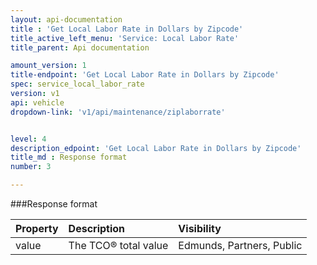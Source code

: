 ```yaml
---
layout: api-documentation
title : 'Get Local Labor Rate in Dollars by Zipcode'
title_active_left_menu: 'Service: Local Labor Rate'
title_parent: Api documentation

amount_version: 1
title-endpoint: 'Get Local Labor Rate in Dollars by Zipcode'
spec: service_local_labor_rate
version: v1
api: vehicle
dropdown-link: 'v1/api/maintenance/ziplaborrate'


level: 4
description_edpoint: 'Get Local Labor Rate in Dollars by Zipcode'
title_md : Response format
number: 3

---
```


###Response format

	

| Property      | Description                                              	| Visibility                |
|:--------------|:----------------------------------------------------------|:------------------------- |
| value         | The TCO® total value					                   	| Edmunds, Partners, Public |